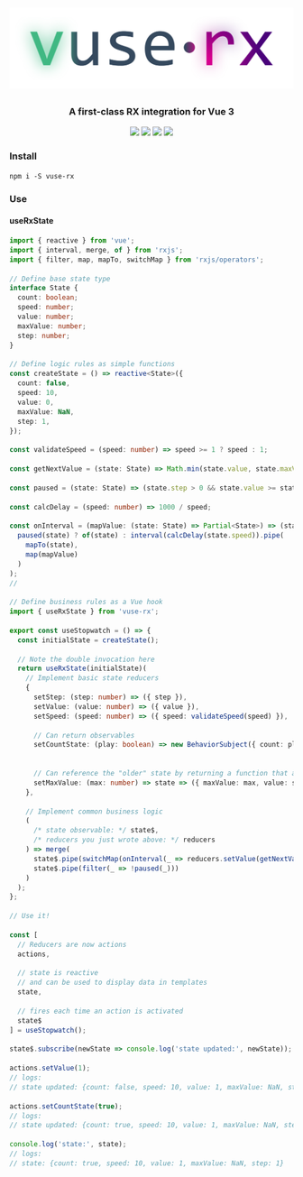 <h1 align="center" style="text-align: center">
  <img src="public/logo-g.svg"/>
</h1>

<h3 align="center" style="text-align: center">A first-class RX integration for Vue 3</h3>
<p align="center" style="text-align: center">
  <a href="https://github.com/Raiondesu/vuse-rx/actions"><img src="https://img.shields.io/github/workflow/status/raiondesu/vuse-rx/CI?style=flat-square"/></a>
  <a href="https://npmjs.com/vuse-rx"><img src="https://img.shields.io/npm/v/vuse-rx?style=flat-square"/></a>
  <a href="https://npmjs.com/vuse-rx"><img src="https://img.shields.io/bundlephobia/minzip/vuse-rx?style=flat-square"/></a>
  <a href="https://npmjs.com/vuse-rx"><img src="https://img.shields.io/npm/dt/vuse-rx?style=flat-square"/></a>
</p>

### Install

`npm i -S vuse-rx`

### Use

#### useRxState

```ts
import { reactive } from 'vue';
import { interval, merge, of } from 'rxjs';
import { filter, map, mapTo, switchMap } from 'rxjs/operators';

// Define base state type
interface State {
  count: boolean;
  speed: number;
  value: number;
  maxValue: number;
  step: number;
}

// Define logic rules as simple functions
const createState = () => reactive<State>({
  count: false,
  speed: 10,
  value: 0,
  maxValue: NaN,
  step: 1,
});

const validateSpeed = (speed: number) => speed >= 1 ? speed : 1;

const getNextValue = (state: State) => Math.min(state.value, state.maxValue) + (paused(state) ? 0 : state.step);

const paused = (state: State) => (state.step > 0 && state.value >= state.maxValue) || !state.count;

const calcDelay = (speed: number) => 1000 / speed;

const onInterval = (mapValue: (state: State) => Partial<State>) => (state: State) => (
  paused(state) ? of(state) : interval(calcDelay(state.speed)).pipe(
    mapTo(state),
    map(mapValue)
  )
);
//

// Define business rules as a Vue hook
import { useRxState } from 'vuse-rx';

export const useStopwatch = () => {
  const initialState = createState();

  // Note the double invocation here
  return useRxState(initialState)(
    // Implement basic state reducers
    {
      setStep: (step: number) => ({ step }),
      setValue: (value: number) => ({ value }),
      setSpeed: (speed: number) => ({ speed: validateSpeed(speed) }),

      // Can return observables
      setCountState: (play: boolean) => new BehaviorSubject({ count: play }),


      // Can reference the "older" state by returning a function that accepts the state
      setMaxValue: (max: number) => state => ({ maxValue: max, value: state.value > max ? max : state.value }),
    },

    // Implement common business logic
    (
      /* state observable: */ state$,
      /* reducers you just wrote above: */ reducers
    ) => merge(
      state$.pipe(switchMap(onInterval(_ => reducers.setValue(getNextValue(_))))),
      state$.pipe(filter(_ => !paused(_)))
    )
  );
};

// Use it!

const [
  // Reducers are now actions
  actions,

  // state is reactive
  // and can be used to display data in templates
  state,

  // fires each time an action is activated
  state$
] = useStopwatch();

state$.subscribe(newState => console.log('state updated:', newState));

actions.setValue(1);
// logs:
// state updated: {count: false, speed: 10, value: 1, maxValue: NaN, step: 1}

actions.setCountState(true);
// logs:
// state updated: {count: true, speed: 10, value: 1, maxValue: NaN, step: 1}

console.log('state:', state);
// logs:
// state: {count: true, speed: 10, value: 1, maxValue: NaN, step: 1}
```
